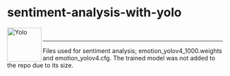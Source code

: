 # sentiment-analysis-with-yolo

[<img align="left" alt="Yolo" width="80" src="https://pjreddie.com/media/image/yologo_2.png" />]( https://pjreddie.com/darknet/yolo/)
<br>
<hr>


<stron>Files used for sentiment analysis; emotion_yolov4_1000.weights and emotion_yolov4.cfg. The trained model was not added to the repo due to its size.</stron>
